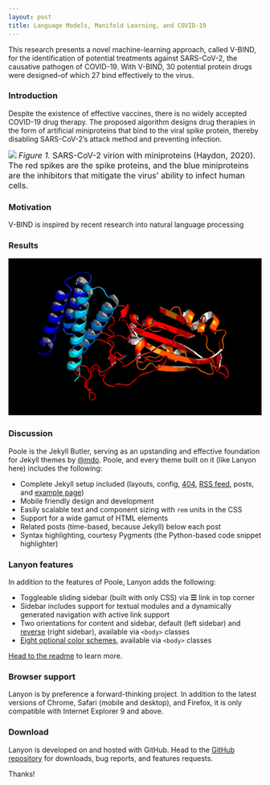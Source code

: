 ```yaml
---
layout: post
title: Language Models, Manifold Learning, and COVID-19
---
```


This research presents a novel machine-learning approach, called V-BIND, for the identification of potential treatments against SARS-CoV-2, the causative pathogen of COVID-19. With V-BIND, 30 potential protein drugs were designed–of which 27 bind effectively to the virus.

### Introduction

Despite the existence of effective vaccines, there is no widely accepted COVID-19 drug therapy. The proposed algorithm designs drug therapies in the form of artificial miniproteins that bind to the viral spike protein, thereby disabling SARS-CoV-2’s attack method and preventing infection.

![](../public/miniprotein.png?raw=true)
<font size="3"><i>Figure 1. </i>SARS-CoV-2 virion with miniproteins (Haydon, 2020). The red spikes are the spike proteins, and the blue miniproteins are the inhibitors that mitigate the virus' ability to infect human cells.</font>

### Motivation

V-BIND is inspired by recent research into natural language processing

### Results
![](../public/complex.png?raw=true)

### Discussion
Poole is the Jekyll Butler, serving as an upstanding and effective foundation for Jekyll themes by [@mdo](https://twitter.com/mdo). Poole, and every theme built on it (like Lanyon here) includes the following:

* Complete Jekyll setup included (layouts, config, [404](/404), [RSS feed](/atom.xml), posts, and [example page](/about))
* Mobile friendly design and development
* Easily scalable text and component sizing with `rem` units in the CSS
* Support for a wide gamut of HTML elements
* Related posts (time-based, because Jekyll) below each post
* Syntax highlighting, courtesy Pygments (the Python-based code snippet highlighter)

### Lanyon features

In addition to the features of Poole, Lanyon adds the following:

* Toggleable sliding sidebar (built with only CSS) via **☰** link in top corner
* Sidebar includes support for textual modules and a dynamically generated navigation with active link support
* Two orientations for content and sidebar, default (left sidebar) and [reverse](https://github.com/poole/lanyon#reverse-layout) (right sidebar), available via `<body>` classes
* [Eight optional color schemes](https://github.com/poole/lanyon#themes), available via `<body>` classes

[Head to the readme](https://github.com/poole/lanyon#readme) to learn more.

### Browser support

Lanyon is by preference a forward-thinking project. In addition to the latest versions of Chrome, Safari (mobile and desktop), and Firefox, it is only compatible with Internet Explorer 9 and above.

### Download

Lanyon is developed on and hosted with GitHub. Head to the <a href="https://github.com/poole/lanyon">GitHub repository</a> for downloads, bug reports, and features requests.

Thanks!
